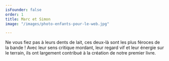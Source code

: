 ```yaml
---
isFounder: false
order: 1
title: Marc et Simon
image: "/images/photo-enfants-pour-le-web.jpg"

---
```

Ne vous fiez pas à leurs dents de lait, ces deux-là sont les plus féroces de la bande ! Avec leur sens critique mordant, leur regard vif et leur énergie sur le terrain, ils ont largement contribué à la création de notre premier livre.